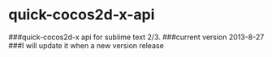 quick-cocos2d-x-api
===================
###quick-cocos2d-x api for sublime text 2/3.
###current version 2013-8-27
###I will update it when a new version release
